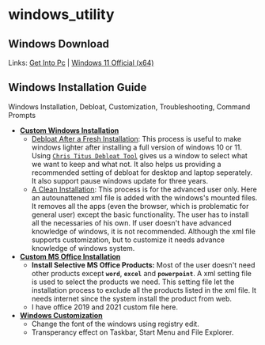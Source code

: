 # windows_utility

## **Windows Download**
Links: [Get Into Pc](https://getintopc.com/softwares/operating-systems/) | [Windows 11 Official (x64)](https://www.microsoft.com/en-us/software-download/windows11)

## **Windows Installation Guide**
Windows Installation, Debloat, Customization, Troubleshooting, Command Prompts

* **[Custom Windows Installation](https://github.com/abs-sayem/windows_utility/tree/main/windows_installation)**
    * [Debloat After a Fresh Installation](https://github.com/abs-sayem/windows_utility/tree/main/windows_installation#debloat-after-usual-installation): This process is useful to make windows lighter after installing a full version of windows 10 or 11. Using [`Chris Titus Debloat Tool`](https://github.com/ChrisTitusTech/winutil) gives us a window to select what we want to keep and what not. It also helps us providing a recommended setting of debloat for desktop and laptop seperately. It also support pause windows update for three years.
    * [A Clean Installation](https://github.com/abs-sayem/windows_utility/tree/main/windows_installation#for-clean-installation-not-recommended-for-the-beginners): This process is for the advanced user only. Here an autounattened xml file is added with the windows's mounted files. It removes all the apps (even the browser, which is problematic for general user) except the basic functionality. The user has to install all the necessaries of his own. If user doesn't have advanced knowledge of windows, it is not recommended. Although the xml file supports customization, but to customize it needs advance knowledge of windows system.
* **[Custom MS Office Installation](https://github.com/abs-sayem/windows_utility/tree/main/custom_office)**
    * **Install Selective MS Office Products:** Most of the user doesn't need other products except **`word`**, **`excel`** and **`powerpoint`**. A xml setting file is used to select the products we need. This setting file let the installation process to exclude all the products listed in the xml file. It needs internet since the system install the product from web.
    * I have office 2019 and 2021 custom file here.
* **[Windows Customization](https://github.com/abs-sayem/windows_utility/tree/main/windows_customization)**
    * Change the font of the windows using registry edit.
    * Transperancy effect on Taskbar, Start Menu and File Explorer.